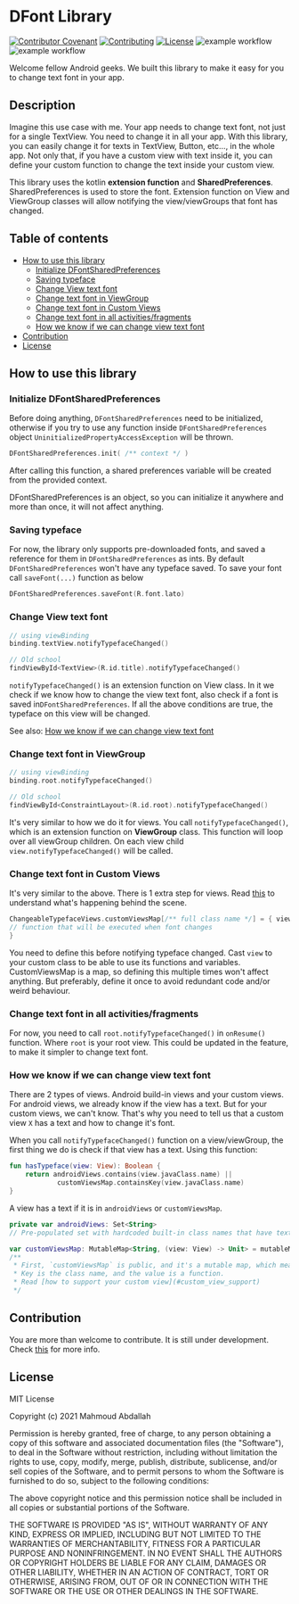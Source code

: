 # DFont Library
[![Contributor Covenant](https://img.shields.io/badge/Contributor%20Covenant-1.0-4baaaa.svg)](CODE_OF_CONDUCT.md)
[![Contributing](https://img.shields.io/badge/contributing-docs-blue)](CONTRIBUTING.md)
[![License](https://img.shields.io/badge/license-MIT-red)](LICENSE)
![example workflow](https://github.com/mahmoud-abdallah863/DFont/actions/workflows/test-app-workflow.yml/badge.svg)
![example workflow](https://github.com/mahmoud-abdallah863/DFont/actions/workflows/build-app-workflow.yml/badge.svg)

Welcome fellow Android geeks. We built this library to make it easy for you to change text font
in your app.

## Description
Imagine this use case with me. Your app needs to change text font, not just for a single TextView.
You need to change it in all your app. With this library, you can easily change it for texts
in TextView, Button, etc..., in the whole app. Not only that, if you have a custom view with
text inside it, you can define your custom function to change the text inside your custom view.

This library uses the kotlin **extension function** and **SharedPreferences**. SharedPreferences is used to store
the font. Extension function on View and ViewGroup classes will allow notifying the view/viewGroups
that font has changed.

## Table of contents
- [How to use this library](#how_to_use_this_library)
    - [Initialize DFontSharedPreferences](#init_dfontSharedPrefs)
    - [Saving typeface](#saving_typeface)
    - [Change View text font](#change_view_text_font)
    - [Change text font in ViewGroup](#change_text_font_in_viewgroup)
    - [Change text font in Custom Views](#change_text_font_in_custom_views)
    - [Change text font in all activities/fragments](#change_text_font_on_all_activities)
    - [How we know if we can change view text font](#how_we_know_if_we_can_change_view_text_font)
- [Contribution](#contribution)
- [License](#license)


## <a name="how_to_use_this_library">How to use this library</a>
### <a name="init_dfontSharedPrefs">Initialize DFontSharedPreferences</a>
 Before doing anything, `DFontSharedPreferences` need to be initialized, otherwise if you try to
 use any function inside `DFontSharedPreferences` object `UninitializedPropertyAccessException`
 will be thrown.
 ``` kotlin
 DFontSharedPreferences.init( /** context */ )
 ```
 After calling this function, a shared preferences variable will be created from the provided
 context.
 
 DFontSharedPreferences is an object, so you can initialize it anywhere and more than once, it will not affect anything.
 
 
 ### <a name="saving_typeface">Saving typeface</a>
 For now, the library only supports pre-downloaded fonts, and saved a reference for them in `DFontSharedPreferences` as
 ints. By default `DFontSharedPreferences` won't have any typeface saved. To save your font call `saveFont(...)`
 function as below
 ``` kotlin
 DFontSharedPreferences.saveFont(R.font.lato)
 ```
 
 
 ### <a name="change_view_text_font">Change View text font</a>
 ``` kotlin
 // using viewBinding
 binding.textView.notifyTypefaceChanged()
 
 // Old school
 findViewById<TextView>(R.id.title).notifyTypefaceChanged()
 ``` 
 `notifyTypefaceChanged()` is an extension function on View class. In it we check if we know
 how to change the view text font, also check if a font is saved in`DFontSharedPreferences`.
 If all the above conditions are true, the typeface on this view will be changed.

See also: [How we know if we can change view text font](#how_we_know_if_we_can_change_view_text_font)
 
 
 ### <a name="change_text_font_in_viewgroup">Change text font in ViewGroup</a>
 ``` kotlin
 // using viewBinding
 binding.root.notifyTypefaceChanged()
 
 // Old school
 findViewById<ConstraintLayout>(R.id.root).notifyTypefaceChanged()
 ```
 It's very similar to how we do it for views. You call `notifyTypefaceChanged()`, which is an extension function on
 **ViewGroup** class. This function will loop over all viewGroup children. On each view child
 `view.notifyTypefaceChanged()` will be called.
 
 
 ### <a name="change_text_font_in_custom_views">Change text font in Custom Views</a>
 It's very similar to the above. There is 1 extra step for views. Read
 [this](#how_we_know_if_we_can_change_view_text_font) to understand what's happening behind
 the scene.
 ``` kotlin
 ChangeableTypefaceViews.customViewsMap[/** full class name */] = { view ->
 // function that will be executed when font changes
 }
 ```
 You need to define this before notifying typeface changed. Cast `view` to your custom class to 
 be able to use its functions and variables. CustomViewsMap is a map, so defining this multiple times won't affect 
 anything. But preferably, define it once to avoid redundant code and/or weird behaviour.
 
 
 ### <a name="change_text_font_on_all_activities">Change text font in all activities/fragments</a>
 For now, you need to call `root.notifyTypefaceChanged()` in `onResume()` function. Where `root` is your root view.
 This could be updated in the feature, to make it simpler to change text font.

### <a name="how_we_know_if_we_can_change_view_text_font">How we know if we can change view text font</a>
There are 2 types of views. Android build-in views and your custom views.
For android views, we already know if the view has a text.
But for your custom views, we can't know. That's why you need to tell us that a custom view `X` has
a text and how to change it's font. 

When you call `notifyTypefaceChanged()` function on a view/viewGroup, the first thing we do is check if that
view has a text. Using this function:
```kotlin
fun hasTypeface(view: View): Boolean {
    return androidViews.contains(view.javaClass.name) ||
            customViewsMap.containsKey(view.javaClass.name)
}
```
A view has a text if it is in `androidViews` or `customViewsMap`.

```kotlin
private var androidViews: Set<String>
// Pre-populated set with hardcoded built-in class names that have text.
```

```kotlin
var customViewsMap: MutableMap<String, (view: View) -> Unit> = mutableMapOf()
/**
 * First, `customViewsMap` is public, and it's a mutable map, which means you can modify it.
 * Key is the class name, and the value is a function.
 * Read [how to support your custom view](#custom_view_support)
 */
```

## <a name="contribution">Contribution</a>
You are more than welcome to contribute. It is still under development.
Check [this](https://github.com/mahmoud-abdallah863/DFont/blob/main/CONTRIBUTING.md) for more info.

## <a name="license">License</a>
MIT License

Copyright (c) 2021 Mahmoud Abdallah

Permission is hereby granted, free of charge, to any person obtaining a copy
of this software and associated documentation files (the "Software"), to deal
in the Software without restriction, including without limitation the rights
to use, copy, modify, merge, publish, distribute, sublicense, and/or sell
copies of the Software, and to permit persons to whom the Software is
furnished to do so, subject to the following conditions:

The above copyright notice and this permission notice shall be included in all
copies or substantial portions of the Software.

THE SOFTWARE IS PROVIDED "AS IS", WITHOUT WARRANTY OF ANY KIND, EXPRESS OR
IMPLIED, INCLUDING BUT NOT LIMITED TO THE WARRANTIES OF MERCHANTABILITY,
FITNESS FOR A PARTICULAR PURPOSE AND NONINFRINGEMENT. IN NO EVENT SHALL THE
AUTHORS OR COPYRIGHT HOLDERS BE LIABLE FOR ANY CLAIM, DAMAGES OR OTHER
LIABILITY, WHETHER IN AN ACTION OF CONTRACT, TORT OR OTHERWISE, ARISING FROM,
OUT OF OR IN CONNECTION WITH THE SOFTWARE OR THE USE OR OTHER DEALINGS IN THE
SOFTWARE.
